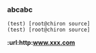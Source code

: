 ###   abcabc
```
(test) [root@chiron source]
(test) [root@chiron source]
```
**:url:http:www.xxx.com**

